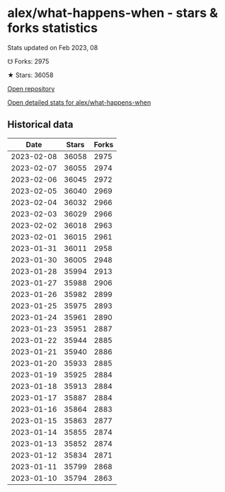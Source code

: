 # alex/what-happens-when - stars & forks statistics

Stats updated on Feb 2023, 08

☋ Forks: 2975

★ Stars: 36058

[Open repository](https://github.com/alex/what-happens-when)

[Open detailed stats for alex/what-happens-when](https://reviewgithub.com/rep/alex/what-happens-when)

## Historical data
| Date | Stars | Forks |
|------|-------|-------|
| 2023-02-08 | 36058 | 2975 | 
| 2023-02-07 | 36055 | 2974 | 
| 2023-02-06 | 36045 | 2972 | 
| 2023-02-05 | 36040 | 2969 | 
| 2023-02-04 | 36032 | 2966 | 
| 2023-02-03 | 36029 | 2966 | 
| 2023-02-02 | 36018 | 2963 | 
| 2023-02-01 | 36015 | 2961 | 
| 2023-01-31 | 36011 | 2958 | 
| 2023-01-30 | 36005 | 2948 | 
| 2023-01-28 | 35994 | 2913 | 
| 2023-01-27 | 35988 | 2906 | 
| 2023-01-26 | 35982 | 2899 | 
| 2023-01-25 | 35975 | 2893 | 
| 2023-01-24 | 35961 | 2890 | 
| 2023-01-23 | 35951 | 2887 | 
| 2023-01-22 | 35944 | 2885 | 
| 2023-01-21 | 35940 | 2886 | 
| 2023-01-20 | 35933 | 2885 | 
| 2023-01-19 | 35925 | 2884 | 
| 2023-01-18 | 35913 | 2884 | 
| 2023-01-17 | 35887 | 2884 | 
| 2023-01-16 | 35864 | 2883 | 
| 2023-01-15 | 35863 | 2877 | 
| 2023-01-14 | 35855 | 2874 | 
| 2023-01-13 | 35852 | 2874 | 
| 2023-01-12 | 35834 | 2871 | 
| 2023-01-11 | 35799 | 2868 | 
| 2023-01-10 | 35794 | 2863 | 

